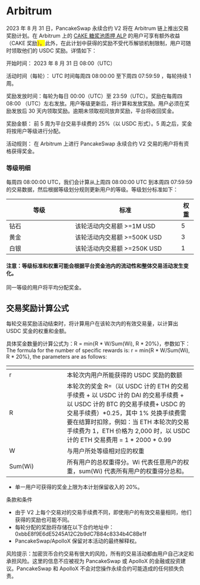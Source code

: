 # Arbitrum

&#x20;2023 年 8 月 31 日，PancakeSwap 永续合约 V2 将在 Arbitrum 链上推出交易奖励计划。在 Arbitrum 上的 [CAKE 糖浆池质押 ALP](https://pancakeswap.finance/pools?chain=arb) 的用户可享有额外收益（CAKE 奖励<mark style="color:purple;">）。</mark>此外，在此计划中获得的奖励不受代币解锁机制限制，用户可随时领取他们的 USDC 奖励。详情如下：

开始时间： 2023 年 8 月 31 日 08:00（UTC）&#x20;

活动时间（每轮）： UTC 时间每周四 08:00:00 至下周四 07:59:59 ，每轮持续 1 周。

奖励发放时间：每轮为每日 00:00（UTC）至 23:59（UTC）。奖励在每周四  08:00 （UTC）左右发放。用户等级更新后，将计算和发放奖励。用户必须在奖励发放后 30 天内领取奖励。逾期未领取视同放弃奖励，平台将收回奖金。

奖励金额： 前 5 周为平台交易手续费的 25%（以 USDC 形式）。5 周之后，奖金将按用户等级进行分配。&#x20;

活动规则： 在 Arbitrum 上进行 PancakeSwap 永续合约 V2 交易的用户将有资格获得奖金。

### 等级明细&#x20;

每周四 08:00:00 UTC，我们会计算从上周四 08:00:00 UTC 到本周四 07:59:59 的交易数据，然后根据等级划分规则更新用户的等级。等级划分标准如下：

<table><thead><tr><th width="161">等级</th><th width="269.3333333333333">标准</th><th>权重</th></tr></thead><tbody><tr><td>钻石</td><td>该轮活动内交易额 >=1M USD</td><td>5</td></tr><tr><td>黄金</td><td>该轮活动内交易额 >=500K USD</td><td>3</td></tr><tr><td>白银</td><td>该轮活动内交易额 >=250K USD</td><td>1</td></tr></tbody></table>

#### 注意：等级标准和权重可能会根据平台资金池内的流动性和整体交易活动发生变化。

同一等级的用户将平均分配奖金。

## 交易奖励计算公式

每轮交易奖励活动结束时，将计算用户在该轮次内的有效交易量，以计算出 USDC 奖金的权重和金额。

&#x20;具体奖金数量的计算公式为：R = min{R \* W/Sum(Wi), R \* 20%\}，参数如下：\
The formula for the number of specific rewards is: r = min{R \* W/Sum(Wi), R \* 20%\}, the parameters are as follows:

<table data-header-hidden><thead><tr><th width="139"></th><th></th></tr></thead><tbody><tr><td>r</td><td>本轮次内用户所能获得的 USDC 奖励的数额</td></tr><tr><td>R</td><td>本轮次的奖金 R=（以 USDC 计的 ETH 的交易手续费 + 以 USDC 计的 DAI 的交易手续费 + 以 USDC 计的 BTC 的交易手续费+ USDC 的交易手续费）*0.25，其中 1% 兑换手续费需要在结算时扣除，例如：当 ETH 本轮次的交易手续费为 1，ETH 价格为 2,000 时，以 USDC 计的 ETH 交易费用 = 1 * 2000 * 0.99</td></tr><tr><td>W</td><td>与用户所处等级相对应的权重</td></tr><tr><td>Sum(Wi)</td><td>所有用户的总权重得分。Wi 代表任意用户的权重，sum(Wi) 代表所有用户的权重得分总和。</td></tr></tbody></table>

* 单一用户可获得的奖金上限为本计划保留收入的 20%。&#x20;

条款和条件&#x20;

* 由于 V2 上每个交易对的交易手续费不同，即使用户的有效交易量相同，他们获得的奖励也可能不同。&#x20;
* 每轮分配的奖励将存储在以下合约地址中：0xbbE8f9E6dE5245A12C2b9dC7B84c8334b4C8Be1f
* PancakeSwap/ApolloX 保留对本活动的最终解释权。



风险提示：加密货币合约交易有很大的风险，所有的交易活动都由用户自己决定和承担风险。这里的信息不应被视为 PancakeSwap 或 ApolloX 的金融或投资建议。PancakeSwap 和 ApolloX 不会对您操作永续合约可能造成的任何损失负责。
